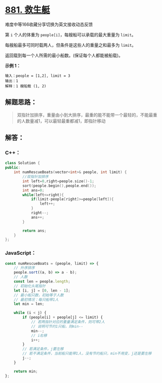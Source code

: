 # [881. 救生艇](https://leetcode-cn.com/problems/boats-to-save-people/)

难度中等166收藏分享切换为英文接收动态反馈

第 `i` 个人的体重为 `people[i]`，每艘船可以承载的最大重量为 `limit`。

每艘船最多可同时载两人，但条件是这些人的重量之和最多为 `limit`。

返回载到每一个人所需的最小船数。(保证每个人都能被船载)。

 

**示例 1：**

```
输入：people = [1,2], limit = 3
输出：1
解释：1 艘船载 (1, 2)
```

## 解题思路：

> 双指针加排序，重量由小到大排序，最重的能不能带一个最轻的，不能最重的人数量减1，可以最轻最重都减1，即指针移动

## 解答：

### C++：

```cpp
class Solution {
public:
    int numRescueBoats(vector<int>& people, int limit) {
        //双指针加排序
        int left=0,right=people.size()-1;
        sort(people.begin(),people.end());
        int ans=0;
        while(left<=right){
            if(limit-people[right]>=people[left]){
                left++;
            }
            right--;
            ans++;
        }

        return ans;
    }
};
```

### JavaScript：

```javascript
const numRescueBoats = (people, limit) => {
    // 升序排序
    people.sort((a, b) => a - b);
    // 人数
    const len = people.length;
    // 初始化头尾指针
    let [i, j] = [0, len - 1];
    // 最小船只数，初始等于人数
    // 最初情况：每只船带1人
    let min = len;

    while (i < j) {
        if (people[i] + people[j] <= limit) {
            // 若两指针对应的重量满足条件，则可带2人
            // 说明可节约1只船，则min--
            min--;
            // i右移
            i++;
        }
        // 若满足条件，j要左移
        // 若不满足条件，当前船只能带1人，没有节约船只，min不用变，j还是要左移
        j--;
    }

    return min;
};
```

